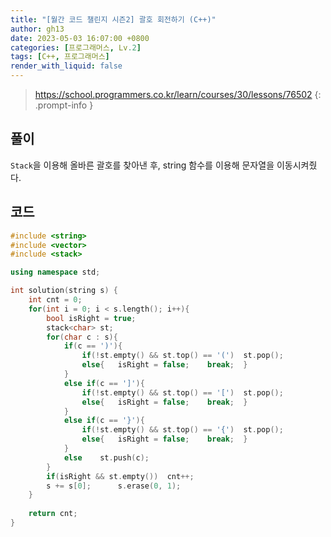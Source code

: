 ```yaml
---
title: "[월간 코드 챌린지 시즌2] 괄호 회전하기 (C++)"
author: gh13
date: 2023-05-03 16:07:00 +0800
categories: [프로그래머스, Lv.2]
tags: [C++, 프로그래머스]
render_with_liquid: false
---
```


> <https://school.programmers.co.kr/learn/courses/30/lessons/76502>
{: .prompt-info }

## 풀이

`Stack`을 이용해 올바른 괄호를 찾아낸 후, string 함수를 이용해 문자열을 이동시켜줬다.

## 코드

```cpp
#include <string>
#include <vector>
#include <stack>

using namespace std;

int solution(string s) {
    int cnt = 0;
    for(int i = 0; i < s.length(); i++){
        bool isRight = true;
        stack<char> st;
        for(char c : s){
            if(c == ')'){
                if(!st.empty() && st.top() == '(')  st.pop();
                else{   isRight = false;    break;  }
            }
            else if(c == ']'){
                if(!st.empty() && st.top() == '[')  st.pop();
                else{   isRight = false;    break;  }
            }
            else if(c == '}'){
                if(!st.empty() && st.top() == '{')  st.pop();
                else{   isRight = false;    break;  }
            }
            else    st.push(c);
        }
        if(isRight && st.empty())  cnt++;
        s += s[0];      s.erase(0, 1);
    }
    
    return cnt;
}
```
